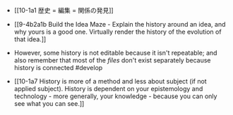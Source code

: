 - [[10-1a1 歴史 = 編集 = 関係の発見]]
- [[9-4b2a1b Build the Idea Maze - Explain the history around an idea, and why yours is a good one. Virtually render the history of the evolution of that idea.]]

- However, some history is not editable because it isn't repeatable; and also remember that most of the *files* don't exist separately because history is connected #develop

- [[10-1a7 History is more of a method and less about subject (if not applied subject). History is dependent on your epistemology and technology - more generally, your knowledge - because you can only see what you can see.]]
